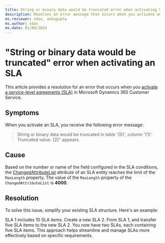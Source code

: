 ```yaml
---
title: String or binary data would be truncated error when activating SLA
description: Resolves an error message that occurs when you activate an SLA in Microsoft Dynamics 365 Customer Service.
ms.reviewer: sdas, ankugupta
ms.author: sdas
ms.date: 01/09/2024
---
```

# "String or binary data would be truncated" error when activating an SLA

This article provides a resolution for an error that occurs when you [activate a service-level agreements (SLA)](/dynamics365/customer-service/administer/define-service-level-agreements?tabs=customerserviceadmincenter#configure-actions-for-the-sla-item) in Microsoft Dynamics 365 Customer Service.

## Symptoms

When you activate an SLA, you receive the following error message:

> String or binary data would be truncated in table '{0}', column '{1}'. Truncated value: {2}" appears.

## Cause

Based on the number or name of the field configured in the SLA conditions, the [ChangedAttributeList](/power-apps/developer/data-platform/reference/entities/slaitem#BKMK_ChangedAttributeList) attribute of an SLA entity reaches the limit of the `MaxLength` property. The value of the `MaxLength` property of the `ChangedAttributeList` is **4000**.

## Resolution

To solve this issue, simplify your existing SLA structure. Here's an example:

SLA 1 includes 10 SLA items. Create a new SLA 2. From SLA 1, and transfer five SLA items to the new SLA 2. You now have two SLAs, each containing five SLA items. This approach helps streamline and manage SLAs more effectively based on specific requirements.
